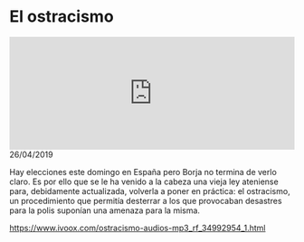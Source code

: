 # El ostracismo
<iframe id='audio_88903085' frameborder='0' allowfullscreen='' scrolling='no' height='200' style='width:100%;' src='https://www.ivoox.com/player_ej_34992954_6_1.html' loading='lazy'></iframe>26/04/2019

Hay elecciones este domingo en España pero Borja no termina de verlo claro. Es por ello que se le ha venido a la cabeza una vieja ley ateniense para, debidamente actualizada, volverla a poner en práctica: el ostracismo, un procedimiento que permitía desterrar a los que provocaban desastres para la polis suponían una amenaza para la misma.

https://www.ivoox.com/ostracismo-audios-mp3_rf_34992954_1.html

